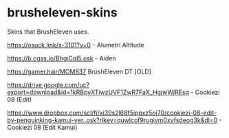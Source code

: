 # brusheleven-skins
Skins that BrushEleven uses.

https://osuck.link/s-3101?v=0 - Alumetri Altitude

https://b.cgas.io/BhgiCqI5.osk - Aiden

https://gamer.hair/MOM837 BrushEleven DT [OLD]

https://drive.google.com/uc?export=download&id=1kRBpyXTiwzUVF1ZwR7FaX_HgjwWjREsq - Cookiezi 08 (Edit)

https://www.dropbox.com/scl/fi/xi39s2l68f5ippxz5oj70/cookiezi-08-edit-by-penguinking-kamui-ver..osk?rlkey=quwlcof9rugivm0xvfsdeog3k&dl=0 - Cookiezi 08 (Edit Kamui)
